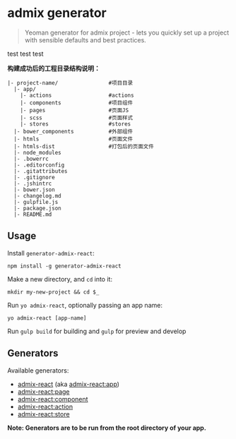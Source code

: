 # admix generator


> Yeoman generator for admix project - lets you quickly set up a project with sensible defaults and best practices.

test test test

**构建成功后的工程目录结构说明：**

```
|- project-name/                #项目目录
  |- app/
    |- actions                  #actions
    |- components               #项目组件
    |- pages                    #页面JS
    |- scss                     #页面样式
    |- stores                   #stores
  |- bower_components           #外部组件
  |- htmls                      #页面文件
  |- htmls-dist                 #打包后的页面文件
  |- node_modules
  |- .bowerrc
  |- .editorconfig
  |- .gitattributes
  |- .gitignore
  |- .jshintrc
  |- bower.json
  |- changelog.md
  |- gulpfile.js
  |- package.json
  |- README.md

```

## Usage

Install `generator-admix-react`:
```
npm install -g generator-admix-react
```

Make a new directory, and `cd` into it:
```
mkdir my-new-project && cd $_
```

Run `yo admix-react`, optionally passing an app name:
```
yo admix-react [app-name]
```

Run `gulp build` for building and `gulp` for preview and develop


## Generators

Available generators:

* [admix-react](#app) (aka [admix-react:app](#app))
* [admix-react:page](#page)
* [admix-react:component](#component)
* [admix-react:action](#action)
* [admix-react:store](#store)

**Note: Generators are to be run from the root directory of your app.**

